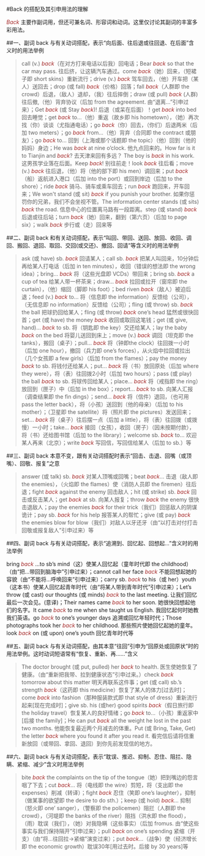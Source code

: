 #Back 的搭配及其引申用法的理解

*Back* 主要作副词用，但还可兼名词、形容词和动词。这里仅讨论其副词的丰富多彩用法。

##一、副词 back 与有关动词搭配，表示“向后面、往后退或往回退、在后面”含义时的用法举例

> call (v.) *back*（在对方打来电话以后我）回电话；Bear *back* so that the car may pass. 往后挤，让这辆汽车通过。come *back*（她）回来，（短裙子即 short skins）重新流行；drive (v.) *back* 驾车回去，（他）开车把（某人）送回去；drop (或 fall) *back*（价格）回落；fall *back*（人群即 the crowd）后退，（敌人）退却，（我）往后摔倒；draw (或 pull) *back* (人群)往后撤,（他）背弃协议（后加 from the agreement. 由“退离…”引申过来）；Get *back* (或 Stay *back*)! 后退（或呆在后面）！get *back* into bed 回去睡觉；get *back* to…（他）重返（故乡即 his hometown），（她）再次找（你）谈谈（尤指通电话）；go *back*（你）回去，（你们）后退两米（后加 two meters）；go *back* from…（他）背弃（合同即 the contract 或朋友）；go *back* to… 回到（上海或那个话题即 the topic）（他）回到（他的妈妈）身边；He was *back* at nine o’clock. 他九点回来的。How far is it to Tianjin and *back*? 去天津来回有多远？ The boy is *back* in his work. 这男孩学业落在后面。Keep *back*! 别往前走！look *back* 往后看；move (v.) *back* 往后退，（他）将（他的部下即 his men）调回来；put *back*（船）返航进入港口（后加 into the port）或回到岸边（后加 to the shore）；ride *back* 骑马、骑车或乘车回去；run *back* 跑回来，开车回来；We won't stand (或 sit) *back* if you punish your brother. 如果你惩罚你的兄弟，我们不会坐视不管。The information center stands (或 sits) *back* the road. 信息中心的位置离马路有一段距离。step (或 stand) *back* 后退或往后站；turn *back*（她）回来，翻到（第六页）（后加 to page six）；walk *back* 步行或（走）回来等

##二、副词 back 和有关动词搭配，表示“叫回、带回、送回、放回、收回、调回、搬回、退回、取回、交回(或交还)、撤回、回请”等含义时的用法举例

> ask (或 have) sb. *back* 回请某人；call sb. *back* 把某人叫回来，10分钟后再给某人打电话（后加 in ten minutes），收回（错误的想法即 the wrong idea）；bring… *back* 将（这些光盘即 VCDs）带回来；bring sb. *back* a cup of tea 给某人带一杯茶来；draw… *back* 拉回或拉开（窗帘即 the curtain），（他）缩回（脚即 his foot）；bed riven *back*（敌人）被迫后退；feed (v.) *back* to… 将（信息即 the information）反馈给（公司），（无信息即 no information）反馈给（公司）；fling (或 throw) sb. *back* the ball 把球扔回给某人；fling (或 throw) *back* one’s head 猛然或很快回首；get (或 have) the money *back* 收回或取回这笔钱；get (或 give, hand)… *back* to sb. 将（钥匙即 the key）交还给某人；lay the baby *back* on the bed 将婴儿送回到床上；move (v.) *back* 调回（坦克即 the tanks），搬回（桌子）；pull… *back* 将（钟即the clock）往回拨一小时（后加 one hour），撤回（兵力即 one’s forces），从火焰中拉回或拉出（几个女孩即 a few girls）（后加 from the flames）；pay the money *back* to sb. 将钱付还给某人；put… *back* 将（书）放回原处（后加 where they were），将（表）往回拨2小时（后加 two hours）；pass (或 play) the ball *back* to sb. 将球传回给某人；place… *back* 将（戒指即 the ring）放回到（匣子）中（后加 in the box）；report… *back* to sb. 向某人汇报（调查结果即 the fin dings）；send… *back* 将（信件）退回，（也可用 pass the letter back），将（小孩）送回到（他的母亲）（后加 to his mother）；（卫星即 the satellite）将（照片即 the pictures）发送回来；set… *back* 将（桌子）往后摆一点（后加 a little），将（表）往回拨（或拨慢）一小时；take… *back* 接回（女孩），收回（房子）（因未按期付款），将（书）还给图书馆（后加 to the library）；welcome sb. *back* to… 欢迎某人再来（北京）；write *back* 写回信，写回信给某人（后加 to sb.）等

##三、副词 back 本意不变，跟有关动词搭配时表示“回击、击退、回嘴（或顶嘴）、回敬、报复”之意

> answer (或 talk) sb. *back* 对某人顶嘴或回嘴；beat *back*… 击退（敌人即 the enemies），（火焰即 the flames）使（消防人员即 the firemen）往后退；fight *back* against the enemy 回击敌人；hit (或 strike) sb. *back* 回击或反击某人；get *back* at sb. 向某人报复；throw *back* the enemy 很快击退敌人；pay the enemies *back* for their trick（我们）回惩敌人的阴谋诡计；pay sb. *back* for his help 报答某人的帮忙；give (或 pay) *back* the enemies blow for blow（我们）对敌人以牙还牙（由“以打击对付打击回敬或报复敌人”引申过来）等

##四、副词 back 与有关动词搭配，表示“追溯到、回忆起、回想起…”含义时的用法举例

bring *back* …to sb’s mind（这）使某人回忆起（童年时代即 the childhood）（由“把…带回到脑海中”引申过来）；cannot call her face *back* 不能回想起她的容貌（由“不能将…呼唤回来”引申过来）；carry sb. *back* to his（或 her）youth（这本书）使某人回忆起青年时代（由“将某人带到青年时代”引申过来）；Let’s throw (或 cast) our thoughts (或 minds) *back* to the last meeting. 让我们回忆最后一次会见。(意译)；Their names came *back* to her soon. 她很快回想起他们的名字。It came *back* to me when she taught us English. 我回忆起何时她教我们英语。go *back* to one’s younger days 追溯或回忆年轻时代；Those photographs took her *back* to her childhood. 那些照片使她回忆起她的童年。look *back* on (或 upon) one’s youth 回忆青年时代等

##五、副词 back 与有关动词搭配，由其本意“往回”引申为“回原处或回原状”时的用法举例。这时动词短语常有“恢复、重新、再……”含义

> The doctor brought (或 put, pulled) her *back* to health. 医生使她恢复了健康。（由“重新把我带、拉到健康状态”引申过来。）check *back* tomorrow about this matter 明天再联系这件事；get (或 call) sb.’s strength *back*（这药即 this medicine）恢复了某人的体力[过去时]；come *back* into fashion（那种服装款式即 that style of dress）重新流行起来[现在完成时]；give sb. his (或her) good spirits *back*（假日旅行即 the holiday travel）恢复某人的良好情绪；go *back* to…（小孩）重返家中[后接 the family]；He can put *back* all the weight he lost in the past two months. 他能恢复最近两个月减去的体重。Put (或 Bring, Take, Get) the letter *back* where you found it after you read it. 看完信后请将信重新放回（或带回、拿回、退回）到你先前发现信的地方。

##六、副词 back 与有关动词搭配，表示“耽误、推迟、抑制、忍住、阻拦、隐瞒、紧缩、减少”含义时用法举例

> bite *back* the complaints on the tip of the tongue（她）把到嘴边的怨言咽了下去；cut *back*… 将（电线即 the wire）剪短，将（支出即 the expenses）削减（转译）；fight *back* 忍住（笑即 one’s laughter），抑制（做某事的欲望即 the desire to do sth.）；keep (或 hold) *back*… 抑制（怒火即 one’ sanger），（警察即 the policemen）阻拦（人群即 the crowd），（河堤即 the banks of the river）阻挡（洪水即 the flood），（雨）耽误（我们），（她）对我隐瞒（这些事实）（后加 fromus. 由“使这些事实与我们保持隔开”引申过来）；pull *back* on one’s spending 紧缩（开支）（由“将…往回拉→紧缩”演变过来）；put *back*…（战争）使（经济增长即 the economic growth）耽误30年[用过去时。后接 by 30 years]等

<style>em {color: brown;}</style>